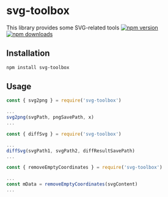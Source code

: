 # svg-toolbox
This library provides some SVG-related tools
[![npm version](https://img.shields.io/npm/v/svg-toolbox.svg?style=flat-square)](https://www.npmjs.com/package/svg-toolbox)
[![npm downloads](https://img.shields.io/npm/dt/svg-toolbox.svg?style=flat-square)](https://www.npmjs.com/package/svg-toolbox)

## Installation
```bash
npm install svg-toolbox
```
## Usage
```js
const { svg2png } = require('svg-toolbox')

...
svg2png(svgPath, pngSavePath, x)
...
```

```js
const { diffSvg } = require('svg-toolbox')

...
diffSvg(svgPath1, svgPath2, diffResultSavePath)
...
```

```js
const { removeEmptyCoordinates } = require('svg-toolbox')

...
const mData = removeEmptyCoordinates(svgContent)
...
```
